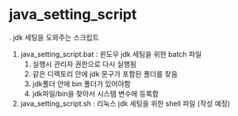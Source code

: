 # java_setting_script
. jdk 세팅을 도와주는 스크립트
1. java_setting_script.bat : 윈도우 jdk 세팅을 위한 batch 파일
   1. 실행시 관리자 권한으로 다시 실행됨
   2. 같은 디렉토리 안에 jdk 문구가 포함된 폴더를 찾음
   3. jdk폴더 안에 bin 폴더가 있어야함
   4. jdk파일/bin을 찾아서 시스템 변수에 등록함
2. java_setting_script.sh : 리눅스 jdk 세팅을 위한 shell 파일 (작성 예정)